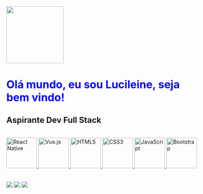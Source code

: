    <img align=center margin=150 width=150 height=150 src="https://avatars.githubusercontent.com/u/137401475?v=4">
    <h1 style="color: blue;">Olá mundo, eu sou Lucileine, seja bem vindo!</h1>
    <h2><i class="fas fa-code"></i> Aspirante Dev Full Stack</h2> 
   <table>
  <a href="https://github.com/lucileine_">
   <br>
  <img src="https://upload.wikimedia.org/wikipedia/commons/thumb/a/a7/React-icon.svg/539px-React-icon.svg.png" width="80" alt="React Native">
  <img src="https://img.icons8.com/color/2x/vue-js.png" width="80" alt="Vue.js">
  <img src="https://img.icons8.com/color/2x/html-5.png" width="80" alt="HTML5">
  <img src="https://img.icons8.com/color/2x/css3.png" width="80" alt="CSS3">
  <img src="https://static.vecteezy.com/system/resources/previews/027/127/560/non_2x/javascript-logo-javascript-icon-transparent-free-png.png" width="80" alt="JavaScript">
  <img src="https://img.icons8.com/color/2x/bootstrap.png" width="80" alt="Bootstrap">
</table>
  <div> 
  <a href="https://www.instagram.com/lucileine.carvalho/" target="_blank"><img src="https://img.shields.io/badge/-Instagram-%23E4405F?style=for-the-badge&logo=instagram&logoColor=white" target="_blank"></a>
  <a href="https://www.tiktok.com/@lucileine_" target="_blank"><img src="https://img.shields.io/badge/-tiktok-%23E4405F?style=for-the-badge&logo=tiktok&logoColor=white" target="_blank"></a>
  <a href="https://www.linkedin.com/in/lucileine-carvalho/" target="_blank"><img src="https://img.shields.io/badge/-LinkedIn-%230077B5?style=for-the-badge&logo=linkedin&logoColor=white" target="_blank"></a> 
</div>   
